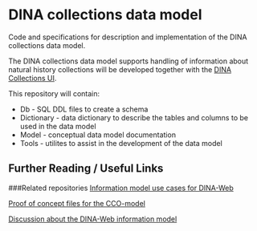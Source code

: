 # DINA collections data model

Code and specifications for description and implementation of the DINA collections data model.

The DINA collections data model supports handling of information about natural history collections will be developed together with the [DINA Collections UI](https://github.com/DINA-Web/collections-ui).

This repository will contain:

* Db - SQL DDL files to create a schema
* Dictionary - data dictionary to describe the tables and columns to be used in the data model
* Model - conceptual data model documentation
* Tools - utilites to assist in the development of the data model

## Further Reading / Useful Links
###Related repositories
[Information model use cases for DINA-Web](https://github.com/DINA-Web/information-model-use-cases)

[Proof of concept files for the CCO-model](https://github.com/chicoreus/cco_poc)

[Discussion about the DINA-Web information model](https://github.com/DINA-Web/information-model)
